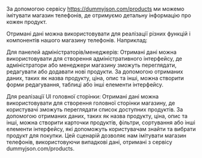 За допомогою сервісу https://dummyjson.com/products ми можемо імітувати магазин телефонів, де отримуємо детальну інформацію про кожен продукт.

Отримані дані можна використовувати для реалізації різних функцій і компонентів нашого магазину телефонів. Наприклад:

Для панелей адміністраторів/менеджерів: Отримані дані можна використовувати для створення адміністративного інтерфейсу, де адміністратори або менеджери магазину зможуть переглядати, редагувати або додавати нові продукти. За допомогою отриманих даних, таких як назва продукту,
ціна, опис та інші, можна створити форми редагування, таблиці або інші елементи інтерфейсу.

Для реалізації UI головної сторінки: Отримані дані можна використовувати для створення головної сторінки магазину, де користувачі зможуть переглядати список доступних продуктів. За допомогою отриманих даних, таких як назва продукту, ціна, опис та інші, можна створити карточки продуктів, фільтри, сортування або інші елементи інтерфейсу, які допоможуть користувачам знайти та вибрати продукт для покупки.
Цей сценарій дозволяє нам імітувати магазин телефонів, використовуючи випадкові дані, отримані з сервісу dummyjson.com/products.
